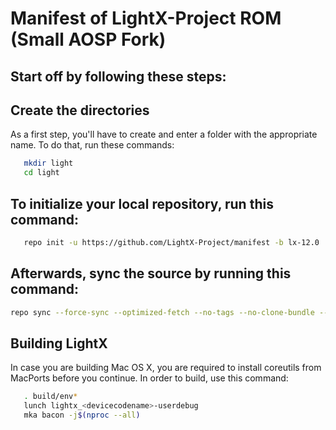 Manifest of LightX-Project ROM (Small AOSP Fork)
===========


Start off by following these steps:
----------------------


Create the directories
----------------------

As a first step, you'll have to create and enter a folder with the appropriate name.
To do that, run these commands:

```bash
   mkdir light
   cd light
```

To initialize your local repository, run this command:
------------------------------------------------------

```bash
   repo init -u https://github.com/LightX-Project/manifest -b lx-12.0
```

Afterwards, sync the source by running this command:
----------------

```bash
repo sync --force-sync --optimized-fetch --no-tags --no-clone-bundle --prune -j$(nproc --all)
```


Building LightX
---------------

In case you are building Mac OS X, you are required to install coreutils from MacPorts before you continue.
In order to build, use this command:
```bash
   . build/env*
   lunch lightx_<devicecodename>-userdebug
   mka bacon -j$(nproc --all)
```
